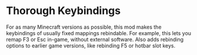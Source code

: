 # Thorough Keybindings

For as many Minecraft versions as possible, this mod makes the keybindings of
usually fixed mappings rebindable.
For example, this lets you remap F3 or Esc in-game, without external software.
Also adds rebinding options to earlier game versions, like rebinding F5 or
hotbar slot keys.
